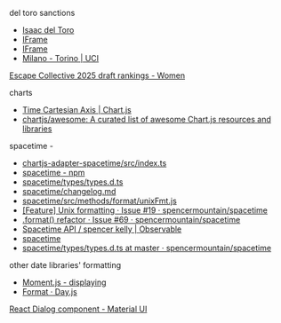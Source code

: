 del toro sanctions

- [Isaac del Toro](https://www.procyclingstats.com/rider/isaac-del-toro/2025)
- [IFrame](https://dataride.uci.ch/iframe/RiderRankingDetails/2002910?rankingId=1&disciplineId=10&groupId=1&disciplineSeasonId=444&categoryId=22&baseRankingTypeId=1&raceTypeId=0&countryId=0&teamId=0&momentId=189398)
- [IFrame](https://dataride.uci.ch/iframe/RiderRankingDetails/2002910?rankingId=1&disciplineId=10&groupId=1&disciplineSeasonId=432&categoryId=22&baseRankingTypeId=1&raceTypeId=0&countryId=0&teamId=0&momentId=184642)
- [Milano - Torino | UCI](https://www.uci.org/competition-details/2025/ROA/75602)

[Escape Collective 2025 draft rankings - Women](https://ec-bikes.github.io/draft-leaderboard/women)

charts

- [Time Cartesian Axis | Chart.js](https://www.chartjs.org/docs/latest/axes/cartesian/time.html)
- [chartjs/awesome: A curated list of awesome Chart.js resources and libraries](https://github.com/chartjs/awesome#adapters)

spacetime -

- [chartjs-adapter-spacetime/src/index.ts](https://github.com/Nfinished/chartjs-adapter-spacetime/blob/main/src/index.ts#L3)
- [spacetime - npm](https://www.npmjs.com/package/spacetime)
- [spacetime/types/types.d.ts](https://github.com/spencermountain/spacetime/blob/8fe21aa134918947a7db1300563be8e26ec79e56/types/types.d.ts)
- [spacetime/changelog.md](https://github.com/spencermountain/spacetime/blob/8fe21aa134918947a7db1300563be8e26ec79e56/changelog.md)
- [spacetime/src/methods/format/unixFmt.js](https://github.com/spencermountain/spacetime/blob/master/src/methods/format/unixFmt.js)
- [[Feature] Unix formatting · Issue #19 · spencermountain/spacetime](https://github.com/spencermountain/spacetime/issues/19)
- [.format() refactor · Issue #69 · spencermountain/spacetime](https://github.com/spencermountain/spacetime/issues/69)
- [Spacetime API / spencer kelly | Observable](https://observablehq.com/@spencermountain/spacetime-api)
- [spacetime](https://spacetime.how/)
- [spacetime/types/types.d.ts at master · spencermountain/spacetime](https://github.com/spencermountain/spacetime/blob/master/types/types.d.ts)

other date libraries' formatting

- [Moment.js - displaying](https://momentjs.com/docs/#/displaying/)
- [Format · Day.js](https://day.js.org/docs/en/display/format)

[React Dialog component - Material UI](https://mui.com/material-ui/react-dialog/#optional-sizes)
